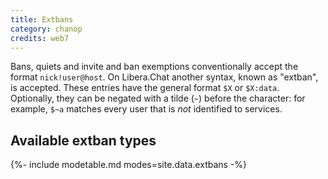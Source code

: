 ```yaml
---
title: Extbans
category: chanop
credits: web7
---
```


Bans, quiets and invite and ban exemptions conventionally accept the format
`nick!user@host`. On Libera.Chat another syntax, known as "extban", is
accepted. These entries have the general format `$X` or `$X:data`. Optionally,
they can be negated with a tilde (`~`) before the character: for example,
`$~a` matches every user that is *not* identified to services.

## Available extban types

{%- include modetable.md modes=site.data.extbans -%}
